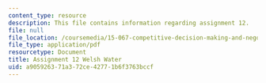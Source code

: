 ```yaml
---
content_type: resource
description: This file contains information regarding assignment 12.
file: null
file_location: /coursemedia/15-067-competitive-decision-making-and-negotiation-spring-2011/a905926371a372ce42771b6f3763bccf_MIT15_067S11_assgn12.pdf
file_type: application/pdf
resourcetype: Document
title: Assignment 12 Welsh Water
uid: a9059263-71a3-72ce-4277-1b6f3763bccf
---
```

